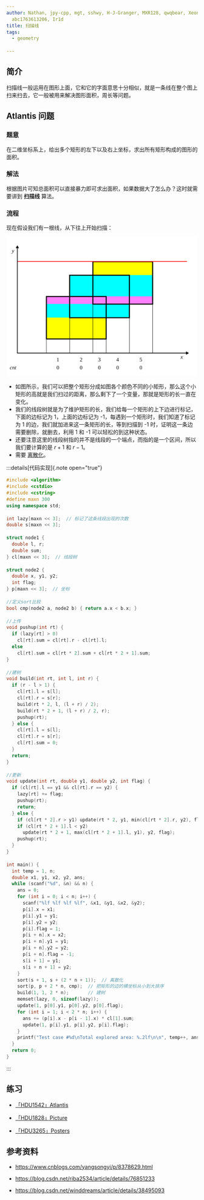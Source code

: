 ```yaml
---
author: Nathan, jpy-cpp, mgt, sshwy, H-J-Granger, MXR128, qwqbear, Xeonacid,
  abc1763613206, Ir1d
title: 扫描线
tags:
  - geometry

---
```


## 简介

扫描线一般运用在图形上面，它和它的字面意思十分相似，就是一条线在整个图上扫来扫去，它一般被用来解决图形面积，周长等问题。

## Atlantis 问题

### 题意

在二维坐标系上，给出多个矩形的左下以及右上坐标，求出所有矩形构成的图形的面积。

### 解法

根据图片可知总面积可以直接暴力即可求出面积，如果数据大了怎么办？这时就需要讲到 **扫描线** 算法。

### 流程

现在假设我们有一根线，从下往上开始扫描：

![](./images/scanning.svg)

*   如图所示，我们可以把整个矩形分成如图各个颜色不同的小矩形，那么这个小矩形的高就是我们扫过的距离，那么剩下了一个变量，那就是矩形的长一直在变化。
*   我们的线段树就是为了维护矩形的长，我们给每一个矩形的上下边进行标记，下面的边标记为 1，上面的边标记为 -1，每遇到一个矩形时，我们知道了标记为 1 的边，我们就加进来这一条矩形的长，等到扫描到 -1 时，证明这一条边需要删除，就删去，利用 1 和 -1 可以轻松的到这种状态。
*   还要注意这里的线段树指的并不是线段的一个端点，而指的是一个区间，所以我们要计算的是 $r+1$ 和 $r-1$。
*   需要 [离散化](../misc/discrete.md)。

:::details[代码实现]{.note open="true"}
```cpp
#include <algorithm>
#include <cstdio>
#include <cstring>
#define maxn 300
using namespace std;

int lazy[maxn << 3];  // 标记了这条线段出现的次数
double s[maxn << 3];

struct node1 {
  double l, r;
  double sum;
} cl[maxn << 3];  // 线段树

struct node2 {
  double x, y1, y2;
  int flag;
} p[maxn << 3];  // 坐标

//定义sort比较
bool cmp(node2 a, node2 b) { return a.x < b.x; }

//上传
void pushup(int rt) {
  if (lazy[rt] > 0)
    cl[rt].sum = cl[rt].r - cl[rt].l;
  else
    cl[rt].sum = cl[rt * 2].sum + cl[rt * 2 + 1].sum;
}

//建树
void build(int rt, int l, int r) {
  if (r - l > 1) {
    cl[rt].l = s[l];
    cl[rt].r = s[r];
    build(rt * 2, l, (l + r) / 2);
    build(rt * 2 + 1, (l + r) / 2, r);
    pushup(rt);
  } else {
    cl[rt].l = s[l];
    cl[rt].r = s[r];
    cl[rt].sum = 0;
  }
  return;
}

//更新
void update(int rt, double y1, double y2, int flag) {
  if (cl[rt].l == y1 && cl[rt].r == y2) {
    lazy[rt] += flag;
    pushup(rt);
    return;
  } else {
    if (cl[rt * 2].r > y1) update(rt * 2, y1, min(cl[rt * 2].r, y2), flag);
    if (cl[rt * 2 + 1].l < y2)
      update(rt * 2 + 1, max(cl[rt * 2 + 1].l, y1), y2, flag);
    pushup(rt);
  }
}

int main() {
  int temp = 1, n;
  double x1, y1, x2, y2, ans;
  while (scanf("%d", &n) && n) {
    ans = 0;
    for (int i = 0; i < n; i++) {
      scanf("%lf %lf %lf %lf", &x1, &y1, &x2, &y2);
      p[i].x = x1;
      p[i].y1 = y1;
      p[i].y2 = y2;
      p[i].flag = 1;
      p[i + n].x = x2;
      p[i + n].y1 = y1;
      p[i + n].y2 = y2;
      p[i + n].flag = -1;
      s[i + 1] = y1;
      s[i + n + 1] = y2;
    }
    sort(s + 1, s + (2 * n + 1));  // 离散化
    sort(p, p + 2 * n, cmp);  // 把矩形的边的横坐标从小到大排序
    build(1, 1, 2 * n);       // 建树
    memset(lazy, 0, sizeof(lazy));
    update(1, p[0].y1, p[0].y2, p[0].flag);
    for (int i = 1; i < 2 * n; i++) {
      ans += (p[i].x - p[i - 1].x) * cl[1].sum;
      update(1, p[i].y1, p[i].y2, p[i].flag);
    }
    printf("Test case #%d\nTotal explored area: %.2lf\n\n", temp++, ans);
  }
  return 0;
}
```
:::

## 练习

*   [「HDU1542」Atlantis](http://acm.hdu.edu.cn/showproblem.php?pid=1542)

*   [「HDU1828」Picture](http://acm.hdu.edu.cn/showproblem.php?pid=1828)

*   [「HDU3265」Posters](http://acm.hdu.edu.cn/showproblem.php?pid=3265)

## 参考资料

*   <https://www.cnblogs.com/yangsongyi/p/8378629.html>

*   <https://blog.csdn.net/riba2534/article/details/76851233>

*   <https://blog.csdn.net/winddreams/article/details/38495093>
